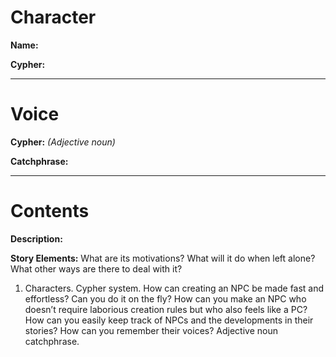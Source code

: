 # Character

**Name:**

**Cypher:**

---

# Voice

**Cypher:** _(Adjective noun)_

**Catchphrase:**

---

# Contents

**Description:**

**Story Elements:**
What are its motivations? What will it do when left alone? What other ways are there to deal with it?



1. Characters. Cypher system. How can creating an NPC be made fast and effortless? Can you do it on the fly? How can you make an NPC who doesn’t require laborious creation rules but who also feels like a PC? How can you easily keep track of NPCs and the developments in their stories? How can you remember their voices? Adjective noun catchphrase.